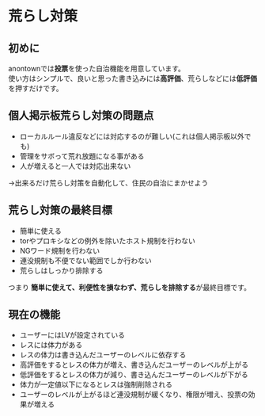 # 荒らし対策
## 初めに
anontownでは**投票**を使った自治機能を用意しています。  
使い方はシンプルで、良いと思った書き込みには**高評価**、荒らしなどには**低評価**を押すだけです。

## 個人掲示板荒らし対策の問題点
* ローカルルール違反などには対応するのが難しい(これは個人掲示板以外でも)
* 管理をサボって荒れ放題になる事がある
* 人が増えると一人では対応出来ない

→出来るだけ荒らし対策を自動化して、住民の自治にまかせよう

## 荒らし対策の最終目標
* 簡単に使える
* torやプロキシなどの例外を除いたホスト規制を行わない
* NGワード規制を行わない
* 連没規制も不便でない範囲でしか行わない
* 荒らしはしっかり排除する

つまり
**簡単に使えて、利便性を損なわず、荒らしを排除する**が最終目標です。

## 現在の機能
* ユーザーにはLVが設定されている
* レスには体力がある
* レスの体力は書き込んだユーザーのレベルに依存する
* 高評価をするとレスの体力が増え、書き込んだユーザーのレベルが上がる
* 低評価をするとレスの体力が減り、書き込んだユーザーのレベルが下がる
* 体力が一定値以下になるとレスは強制削除される
* ユーザーのレベルが上がるほど連没規制が緩くなり、権限が増え、投票の効果が増える